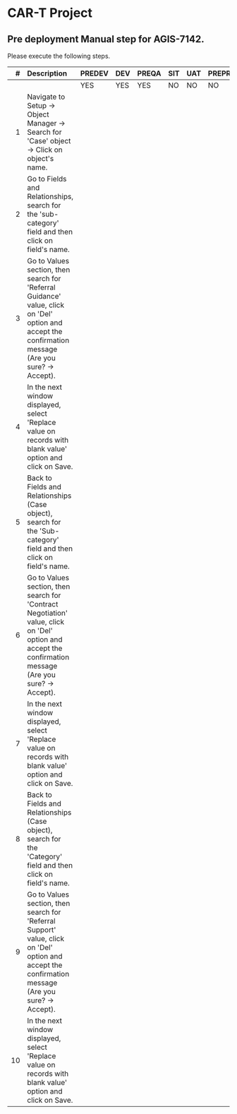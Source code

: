 # CAR-T Project

## Pre deployment Manual step for AGIS-7142.

Please execute the following steps.

| # | Description | PREDEV | DEV | PREQA | SIT | UAT | PREPROD | PRODUCTION |   
|---:|:---|:---|:---|:---|:---|:---|:---|:---| 
|   |   |YES|YES|YES|NO|NO|NO|NO|
|1|Navigate to Setup -> Object Manager -> Search for 'Case' object -> Click on object's name.| | | | | | | |
|2|Go to Fields and Relationships, search for the 'sub-category' field and then click on field's name. | | | | | | | |
|3|Go to Values section, then search for 'Referral Guidance' value, click on 'Del' option and accept the confirmation message (Are you sure? -> Accept).| | | | | | | |
|4|In the next window displayed, select 'Replace value on records with blank value' option and click on Save. | | | | | | | |
|5|Back to Fields and Relationships (Case object), search for the 'Sub-category' field and then click on field's name.| | | | | | | |
|6|Go to Values section, then search for 'Contract Negotiation' value, click on 'Del' option and accept the confirmation message (Are you sure? -> Accept).| | | | | | | |
|7|In the next window displayed, select 'Replace value on records with blank value' option and click on Save. | | | | | | | |
|8|Back to Fields and Relationships (Case object), search for the 'Category' field and then click on field's name.| | | | | | | |
|9|Go to Values section, then search for 'Referral Support' value, click on 'Del' option and accept the confirmation message (Are you sure? -> Accept).| | | | | | | |
|10|In the next window displayed, select 'Replace value on records with blank value' option and click on Save. | | | | | | | |
